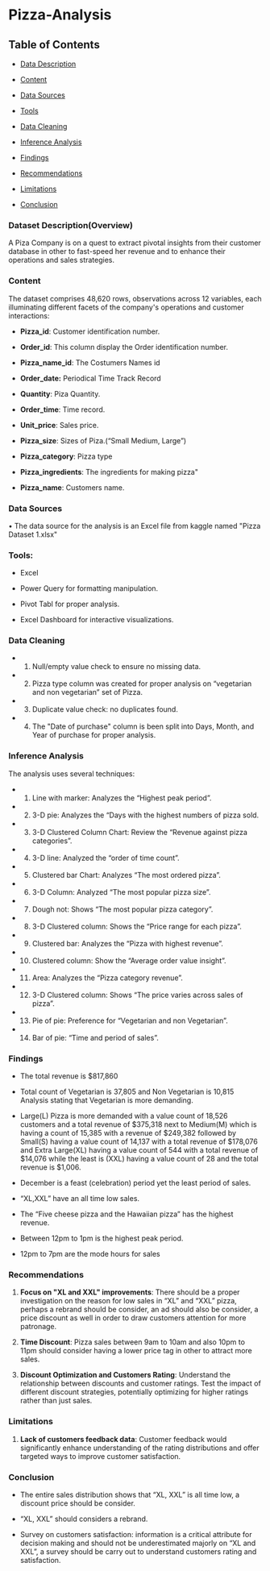 
# Pizza-Analysis

## Table of Contents

- [Data Description](#dataset-description)

- [Content](#content)

- [Data Sources](#data-sources)

- [Tools](#tools)

- [Data Cleaning](#data-cleaning)

- [Inference Analysis](#inference-analysis)

- [Findings](#findings)

- [Recommendations](#recommendations)

- [Limitations](#limitations)

- [Conclusion](#conclusion)

### Dataset Description(Overview)

A Piza Company is on a quest to extract pivotal insights from their customer database in other to fast-speed her revenue and to enhance their operations and sales strategies.

### Content

 The dataset comprises 48,620 rows, observations across 12 variables, each illuminating different facets of the company's operations and customer interactions:

- **Pizza_id**: Customer identification number.

- **Order_id**: This column display the Order identification number.

- **Pizza_name_id**: The Costumers Names id

- **Order_date:** Periodical Time Track Record

- **Quantity**: Piza Quantity.

- **Order_time**: Time record.

- **Unit_price**: Sales price.

- **Pizza_size**: Sizes of Piza.(“Small Medium, Large”)

- **Pizza_category**: Pizza type

- **Pizza_ingredients**: The ingredients for making pizza"

- **Pizza_name**: Customers name.

### Data Sources 

• The data source for the analysis is an Excel file from kaggle named "Pizza Dataset 1.xlsx"

### Tools:

 * Excel

 * Power Query for formatting manipulation.

 * Pivot Tabl for proper analysis.

 * Excel Dashboard for interactive visualizations.

### Data Cleaning

* 1. Null/empty value check to ensure no missing data.

* 2. Pizza type column was created for proper analysis on “vegetarian and non vegetarian” set of Pizza.

* 3. Duplicate value check: no duplicates found.

* 4. The "Date of purchase" column is been split into Days, Month, and Year of purchase for proper analysis.

### Inference Analysis

  The analysis uses several techniques:

* 1. Line with marker: Analyzes the “Highest peak period”.

* 2. 3-D pie: Analyzes the “Days with the highest numbers of pizza sold.

* 3. 3-D Clustered Column Chart: Review the “Revenue against pizza categories”.

* 4. 3-D line: Analyzed the “order of time count”.

* 5. Clustered bar Chart: Analyzes “The most ordered pizza”.

* 6. 3-D Column: Analyzed “The most popular pizza size”.

* 7. Dough not: Shows “The most popular pizza category”.

* 8. 3-D Clustered column: Shows the “Price range for each pizza”.

* 9. Clustered bar: Analyzes the “Pizza with highest revenue”.

* 10. Clustered column: Show the “Average order value insight”.

* 11. Area: Analyzes the “Pizza category revenue”.

* 12. 3-D Clustered column: Shows “The price varies across sales of pizza”.

* 13. Pie of pie: Preference for “Vegetarian and non Vegetarian”.

* 14. Bar of pie: “Time and period of sales”.

### Findings

* The total revenue is $817,860

* Total count of Vegetarian is 37,805 and Non Vegetarian is 10,815 Analysis stating that Vegetarian is more demanding.

* Large(L) Pizza is more demanded with a value count of 18,526 customers and a total revenue of $375,318 next to Medium(M) which is having a count of 15,385 with a revenue of $249,382 followed by Small(S) having a value count of 14,137 with a total revenue of $178,076 and Extra Large(XL) having a value count of 544 with a total revenue of $14,076 while the least is (XXL) having a value count of 28 and the total revenue is $1,006.

* December is a feast (celebration) period yet the least period of sales.

* “XL,XXL” have an all time low sales.

* The “Five cheese pizza and the Hawaiian pizza” has the highest revenue.

* Between 12pm to 1pm is the highest peak period.

* 12pm to 7pm are the mode hours for sales

### Recommendations

1. **Focus on "XL and XXL" improvements**: There should be a proper investigation on the reason for low sales in “XL” and “XXL” pizza, perhaps a rebrand should be consider, an ad should also be consider, a price discount as well in order to draw customers attention for more patronage.

2. **Time Discount**: Pizza sales between 9am to 10am and also 10pm to 11pm should consider having a lower price tag in other to attract more sales.

3. **Discount Optimization and Customers Rating**: Understand the relationship between discounts and customer ratings. Test the impact of different discount strategies, potentially optimizing for higher ratings rather than just sales.

### Limitations

1. **Lack of customers feedback data**: Customer feedback would significantly enhance understanding of the rating distributions and offer targeted ways to improve customer satisfaction.

### Conclusion

- The entire sales distribution shows that “XL, XXL” is all time low, a discount price should be consider.

- “XL, XXL” should considers a rebrand.

- Survey on customers satisfaction: information is a critical attribute for decision making and should not be underestimated majorly on “XL and XXL”, a survey should be carry out to understand customers rating and satisfaction.
